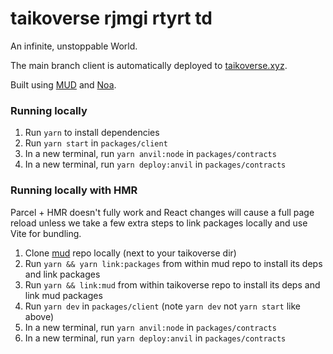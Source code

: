 # taikoverse rjmgi rtyrt td

An infinite, unstoppable World.

The main branch client is automatically deployed to [taikoverse.xyz](https://taikoverse.xyz).

Built using [MUD](https://github.com/latticexyz/mud) and [Noa](https://github.com/fenomas/noa).

### Running locally

1. Run `yarn` to install dependencies
2. Run `yarn start` in `packages/client`
3. In a new terminal, run `yarn anvil:node` in `packages/contracts`
4. In a new terminal, run `yarn deploy:anvil` in `packages/contracts`

### Running locally with HMR

Parcel + HMR doesn't fully work and React changes will cause a full page reload unless we take a few extra steps to link packages locally and use Vite for bundling.

1. Clone [mud](https://github.com/latticexyz/mud) repo locally (next to your taikoverse dir)
2. Run `yarn && yarn link:packages` from within mud repo to install its deps and link packages
3. Run `yarn && link:mud` from within taikoverse repo to install its deps and link mud packages
4. Run `yarn dev` in `packages/client` (note `yarn dev` not `yarn start` like above)
5. In a new terminal, run `yarn anvil:node` in `packages/contracts`
6. In a new terminal, run `yarn deploy:anvil` in `packages/contracts`
